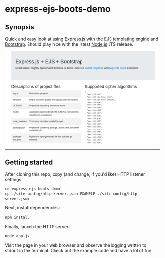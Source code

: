 # express-ejs-boots-demo

## Synopsis

Quick and easy look at using [Express.js](https://expressjs.com/) with the [EJS templating engine](https://ejs.co/) and [Bootstrap](https://getbootstrap.com/). Should play nice with the latest [Node.js](https://nodejs.org/en/) LTS release.

![Screenshot](/README.md-img/index.png?raw=true)

---

## Getting started

After cloning this repo, copy (and change, if you'd like) HTTP listener settings:

```shell
cd express-ejs-boots-demo
cp ./site-config/http-server.json.EXAMPLE ./site-config/http-server.json
```

Next, install dependencies:

```shell
npm install
```

Finally, launch the HTTP server:

```shell
node app.js
```

Visit the page in your web browser and observe the logging written to stdout in the terminal. Check out the example code and have a lot of fun.
